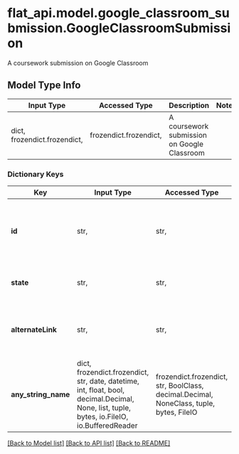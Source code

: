 # flat_api.model.google_classroom_submission.GoogleClassroomSubmission

A coursework submission on Google Classroom

## Model Type Info
Input Type | Accessed Type | Description | Notes
------------ | ------------- | ------------- | -------------
dict, frozendict.frozendict,  | frozendict.frozendict,  | A coursework submission on Google Classroom | 

### Dictionary Keys
Key | Input Type | Accessed Type | Description | Notes
------------ | ------------- | ------------- | ------------- | -------------
**id** | str,  | str,  | Identifier of the coursework submission assigned by Classroom | [optional] 
**state** | str,  | str,  | State of the submission on Google Classroom | [optional] 
**alternateLink** | str,  | str,  | Absolute link to this coursework in the Classroom web UI | [optional] 
**any_string_name** | dict, frozendict.frozendict, str, date, datetime, int, float, bool, decimal.Decimal, None, list, tuple, bytes, io.FileIO, io.BufferedReader | frozendict.frozendict, str, BoolClass, decimal.Decimal, NoneClass, tuple, bytes, FileIO | any string name can be used but the value must be the correct type | [optional]

[[Back to Model list]](../../README.md#documentation-for-models) [[Back to API list]](../../README.md#documentation-for-api-endpoints) [[Back to README]](../../README.md)

